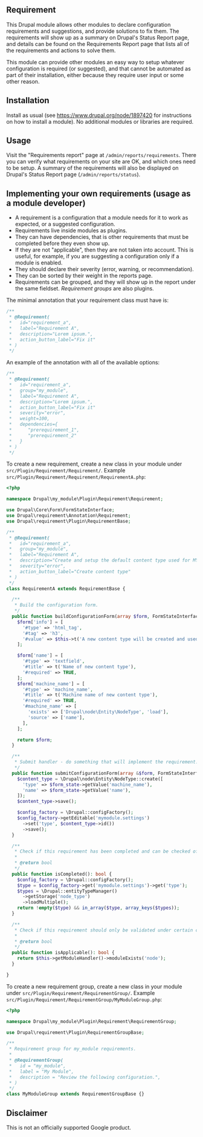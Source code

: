 Requirement
-----------

This Drupal module allows other modules to declare configuration requirements and suggestions, and provide solutions to
fix them. The requirements will show up as a summary on Drupal's Status Report page, and details can be found on the
Requirements Report page that lists all of the requirements and actions to solve them.

This module can provide other modules an easy way to setup whatever configuration is required (or suggested), and that
cannot be automated as part of their installation, either because they require user input or some other reason.


## Installation

Install as usual (see https://www.drupal.org/node/1897420 for instructions on how to install a module).
No additional modules or libraries are required.


## Usage

Visit the "Requirements report" page at `/admin/reports/requirements`. There you can verify what requirements on your
site are OK, and which ones need to be setup. A summary of the requirements will also be displayed on Drupal's Status
Report page (`/admin/reports/status`).


## Implementing your own requirements (usage as a module developer)

- A requirement is a configuration that a module needs for it to work as expected, or a suggested configuration.
- Requirements live inside modules as plugins.
- They can have dependencies, that is other requirements that must be completed before they even show up.
- If they are not "applicable", then they are not taken into account. This is useful, for example, if you are suggesting
a configuration only if a module is enabled.
- They should declare their severity (error, warning, or recommendation).
- They can be sorted by their weight in the reports page.
- Requirements can be grouped, and they will show up in the report under the same fieldset. _Requirement groups_ are also
plugins.

The minimal annotation that your requirement class must have is:

```php
/**
 * @Requirement(
 *   id="requirement_a",
 *   label="Requirement A",
 *   description="Lorem ipsum.",
 *   action_button_label="Fix it"
 * )
 */
 ```
An example of the annotation with all of the available options:

```php
/**
 * @Requirement(
 *   id="requirement_a",
 *   group="my_module",
 *   label="Requirement A",
 *   description="Lorem ipsum.",
 *   action_button_label="Fix it"
 *   severity="error",
 *   weight=100,
 *   dependencies={
 *      "prerequirement_1",
 *      "prerequirement_2"
 *   }
 * )
 */
 ```

To create a new requirement, create a new class in your module under `src/Plugin/Requirement/Requirement/`. Example
`src/Plugin/Requirement/Requirement/RequirementA.php`:

```php
<?php

namespace Drupal\my_module\Plugin\Requirement\Requirement;

use Drupal\Core\Form\FormStateInterface;
use Drupal\requirement\Annotation\Requirement;
use Drupal\requirement\Plugin\RequirementBase;

/**
 * @Requirement(
 *   id="requirement_a",
 *   group="my_module",
 *   label="Requirement A",
 *   description="Create and setup the default content type used for MY_MODULE.",
 *   severity="error",
 *   action_button_label="Create content type"
 * )
 */
class RequirementA extends RequirementBase {

  /**
   * Build the configuration form.
   */
  public function buildConfigurationForm(array $form, FormStateInterface $form_state): array {
    $form['info'] = [
      '#type' => 'html_tag',
      '#tag' => 'h3',
      '#value' => $this->t('A new content type will be created and used as the default for MY_MODULE.'),
    ];

    $form['name'] = [
      '#type' => 'textfield',
      '#title' => t('Name of new content type'),
      '#required' => TRUE,
    ];
    $form['machine_name'] = [
      '#type' => 'machine_name',
      '#title' => t('Machine name of new content type'),
      '#required' => TRUE,
      '#machine_name' => [
        'exists' => ['Drupal\node\Entity\NodeType', 'load'],
        'source' => ['name'],
      ],
    ];

    return $form;
  }

  /**
   * Submit handler - do something that will implement the requirement.
   */
  public function submitConfigurationForm(array &$form, FormStateInterface $form_state) {
    $content_type = \Drupal\node\Entity\NodeType::create([
      'type' => $form_state->getValue('machine_name'),
      'name' => $form_state->getValue('name'),
    ]);
    $content_type->save();

    $config_factory = \Drupal::configFactory();
    $config_factory->getEditable('mymodule.settings')
      ->set('type', $content_type->id())
      ->save();
  }

  /**
   * Check if this requirement has been completed and can be checked off.
   *
   * @return bool
   */
  public function isCompleted(): bool {
    $config_factory = \Drupal::configFactory();
    $type = $config_factory->get('mymodule.settings')->get('type');
    $types = \Drupal::entityTypeManager()
      ->getStorage('node_type')
      ->loadMultiple();
    return !empty($type) && in_array($type, array_keys($types));
  }

  /**
   * Check if this requirement should only be validated under certain conditions.
   *
   * @return bool
   */
  public function isApplicable(): bool {
    return $this->getModuleHandler()->moduleExists('node');
  }

}

```

To create a new requirement group, create a new class in your module under `src/Plugin/Requirement/RequirementGroup/`.
Example `src/Plugin/Requirement/RequirementGroup/MyModuleGroup.php`:

```php
<?php

namespace Drupal\my_module\Plugin\Requirement\RequirementGroup;

use Drupal\requirement\Plugin\RequirementGroupBase;

/**
 * Requirement group for my_module requirements.
 *
 * @RequirementGroup(
 *   id = "my_module",
 *   label = "My Module",
 *   description = "Review the following configuration.",
 * )
 */
class MyModuleGroup extends RequirementGroupBase {}

```

## Disclaimer

This is not an officially supported Google product.
